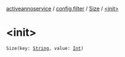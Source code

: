 [activeannoservice](../../index.md) / [config.filter](../index.md) / [Size](index.md) / [&lt;init&gt;](./-init-.md)

# &lt;init&gt;

`Size(key: `[`String`](https://kotlinlang.org/api/latest/jvm/stdlib/kotlin/-string/index.html)`, value: `[`Int`](https://kotlinlang.org/api/latest/jvm/stdlib/kotlin/-int/index.html)`)`